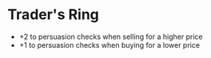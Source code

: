 # Trader's Ring

* +2 to persuasion checks when selling for a higher price
* +1 to persuasion checks when buying for a lower price